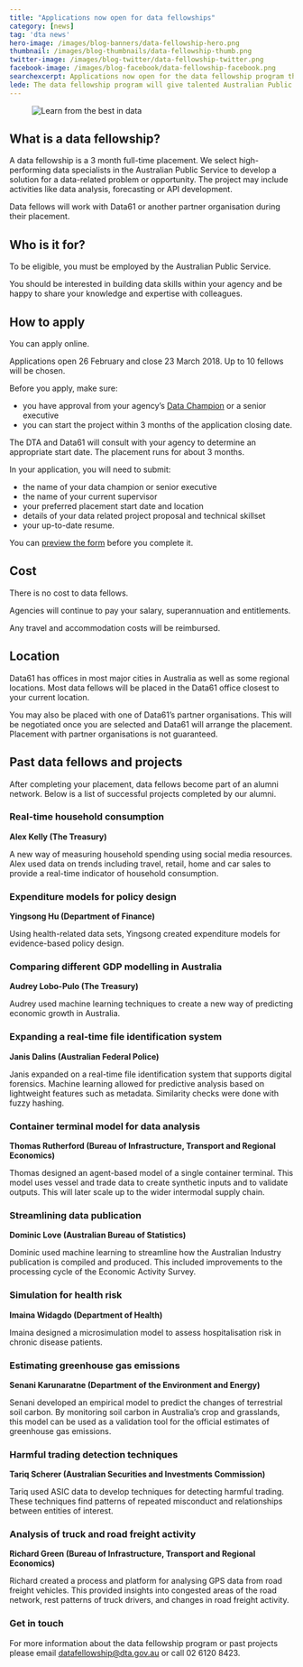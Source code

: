 ```yaml
---
title: "Applications now open for data fellowships"
category: [news]
tag: 'dta news'
hero-image: /images/blog-banners/data-fellowship-hero.png
thumbnail: /images/blog-thumbnails/data-fellowship-thumb.png
twitter-image: /images/blog-twitter/data-fellowship-twitter.png
facebook-image: /images/blog-facebook/data-fellowship-facebook.png
searchexcerpt: Applications now open for the data fellowship program that will give talented Australian Public Service staff an opportunity to develop advanced data skills.
lede: The data fellowship program will give talented Australian Public Service staff an opportunity to develop advanced data skills.
---
```


<figure>
  <img src="{{ site.url }}{{ site.baseurl }}{{ page.hero-image }}" alt="Learn from the best in data">
  <br />
</figure>

## What is a data fellowship?

A data fellowship is a 3 month full-time placement. We select high-performing data specialists in the Australian Public Service to develop a solution for a data-related problem or opportunity. The project may include activities like data analysis, forecasting or API development.

Data fellows will work with Data61 or another partner organisation during their placement.

## Who is it for?

To be eligible, you must be employed by the Australian Public Service.

You should be interested in building data skills within your agency and be happy to share your knowledge and expertise with colleagues.

## How to apply

You can apply online.

Applications open 26 February and close 23 March 2018. Up to 10 fellows will be chosen.

Before you apply, make sure:

- you have approval from your agency’s [Data Champion](https://data.gov.au/dataset/list-of-data-champions) or a senior executive
- you can start the project within 3 months of the application closing date.

The DTA and Data61 will consult with your agency to determine an appropriate start date. The placement runs for about 3 months.

In your application, you will need to submit:

- the name of your data champion or senior executive
- the name of your current supervisor
- your preferred placement start date and location
- details of your data related project proposal and technical skillset
- your up-to-date resume.

You can [preview the form](https://ausdta.recruiterbox.com/jobs/edeec697706c4192bfc505896bae4ed3) before you complete it.

## Cost

There is no cost to data fellows.

Agencies will continue to pay your salary, superannuation and entitlements.

Any travel and accommodation costs will be reimbursed.

## Location
Data61 has offices in most major cities in Australia as well as some regional locations. Most data fellows will be placed in the Data61 office closest to your current location.

You may also be placed with one of Data61’s partner organisations. This will be negotiated once you are selected and Data61 will arrange the placement. Placement with partner organisations is not guaranteed.

## Past data fellows and projects

After completing your placement, data fellows become part of an alumni network. Below is a list of successful projects completed by our alumni.

### Real-time household consumption

**Alex Kelly (The Treasury)**


A new way of measuring household spending using social media resources. Alex used data on trends including travel, retail, home and car sales to provide a real-time indicator of household consumption.

### Expenditure models for policy design

**Yingsong Hu (Department of Finance)**


Using health-related data sets, Yingsong created expenditure models for evidence-based policy design.

### Comparing different GDP modelling in Australia
**Audrey Lobo-Pulo (The Treasury)**


Audrey used machine learning techniques to create a new way of predicting economic growth in Australia.

### Expanding a real-time file identification system
**Janis Dalins (Australian Federal Police)**


Janis expanded on a real-time file identification system that supports digital forensics. Machine learning allowed for predictive analysis based on lightweight features such as metadata. Similarity checks were done with fuzzy hashing.

### Container terminal model for data analysis
**Thomas Rutherford (Bureau of Infrastructure, Transport and Regional Economics)**


Thomas designed an agent-based model of a single container terminal. This model uses vessel and trade data to create synthetic inputs and to validate outputs. This will later scale up to the wider intermodal supply chain.

### Streamlining data publication
**Dominic Love (Australian Bureau of Statistics)**


Dominic used machine learning to streamline how the Australian Industry publication is compiled and produced. This included improvements to the processing cycle of the Economic Activity Survey.

### Simulation for health risk
**Imaina Widagdo (Department of Health)**


Imaina designed a microsimulation model to assess hospitalisation risk in chronic disease patients.

### Estimating greenhouse gas emissions
**Senani Karunaratne (Department of the Environment and Energy)**


Senani developed an empirical model to predict the changes of terrestrial soil carbon. By monitoring soil carbon in Australia’s crop and grasslands, this model can be used as a validation tool for the official estimates of greenhouse gas emissions.

### Harmful trading detection techniques
**Tariq Scherer (Australian Securities and Investments Commission)**


Tariq used ASIC data to develop techniques for detecting harmful trading. These techniques find patterns of repeated misconduct and relationships between entities of interest.

### Analysis of truck and road freight activity
**Richard Green (Bureau of Infrastructure, Transport and Regional Economics)**


Richard created a process and platform for analysing GPS data from road freight vehicles. This provided insights into congested areas of the road network, rest patterns of truck drivers, and changes in road freight activity.

### Get in touch
For more information about the data fellowship program or past projects please email [datafellowship@dta.gov.au](mailto:datafellowship@dta.gov.au) or call 02 6120 8423.
